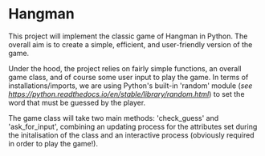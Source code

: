 # Hangman
This project will implement the classic game of Hangman in Python. The overall aim is to create a simple, efficient, and user-friendly version of the game.

Under the hood, the project relies on fairly simple functions, an overall game class, and of course some user input to play the game. In terms of installations/imports, we are using Python's built-in 'random' module (_see https://python.readthedocs.io/en/stable/library/random.html_) to set the word that must be guessed by the player.

The game class will take two main methods: 'check_guess' and 'ask_for_input', combining an updating process for the attributes set during the initalisation of the class and an interactive process (obviously required in order to play the game!).

